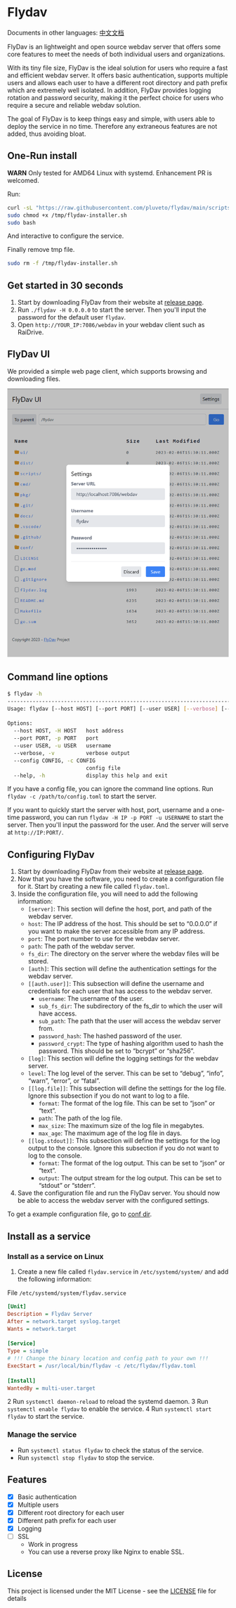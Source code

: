 # Flydav

Documents in other languages: [中文文档](docs/README.zh-CN.md)

FlyDav is an lightweight and open source webdav server that offers some core features to meet the needs of both individual users and organizations.

With its tiny file size, FlyDav is the ideal solution for users who require a fast and efficient webdav server. It offers basic authentication, supports multiple users and allows each user to have a different root directory and path prefix which are extremely well isolated. In addition, FlyDav provides logging rotation and password security, making it the perfect choice for users who require a secure and reliable webdav solution.

The goal of FlyDav is to keep things easy and simple, with users able to deploy the service in no time. Therefore any extraneous features are not added, thus avoiding bloat.


## One-Run install

**WARN** Only tested for AMD64 Linux with systemd. Enhancement PR is welcomed.

Run:

```bash
curl -sL "https://raw.githubusercontent.com/pluveto/flydav/main/scripts/installer.sh" -o /tmp/flydav-installer.sh
sudo chmod +x /tmp/flydav-installer.sh
sudo bash
```

And interactive to configure the service.

Finally remove tmp file.

```bash
sudo rm -f /tmp/flydav-installer.sh
```

## Get started in 30 seconds

1. Start by downloading FlyDav from their website at [release page](https://github.com/pluveto/flydav/releases).
2. Run `./flydav -H 0.0.0.0` to start the server. Then you'll input the password for the default user `flydav`.
3. Open `http://YOUR_IP:7086/webdav` in your webdav client such as RaiDrive.

## FlyDav UI

We provided a simple web page client, which supports browsing and downloading files.

![image-20230207233418753](https://raw.githubusercontent.com/pluveto/0images/master/2023/02/upgit_20230207_1675784061.png)

## Command line options

```bash
$ flydav -h
--------------------------------------------------------------------------------
Usage: flydav [--host HOST] [--port PORT] [--user USER] [--verbose] [--config CONFIG]

Options:
  --host HOST, -H HOST   host address
  --port PORT, -p PORT   port
  --user USER, -u USER   username
  --verbose, -v          verbose output
  --config CONFIG, -c CONFIG
                         config file
  --help, -h             display this help and exit
```

If you have a config file, you can ignore the command line options. Run `flydav -c /path/to/config.toml` to start the server.

If you want to quickly start the server with host, port, username and a one-time password, you can run `flydav -H IP -p PORT -u USERNAME` to start the server. Then you'll input the password for the user. And the server will serve at `http://IP:PORT/`.

## Configuring FlyDav

1. Start by downloading FlyDav from their website at [release page](https://github.com/pluveto/flydav/releases).
2. Now that you have the software, you need to create a configuration file for it. Start by creating a new file called `flydav.toml`.
3. Inside the configuration file, you will need to add the following information:
    - `[server]`: This section will define the host, port, and path of the webdav server.
    - `host`: The IP address of the host. This should be set to “0.0.0.0” if you want to make the server accessible from any IP address.
    - `port`: The port number to use for the webdav server.
    - `path`: The path of the webdav server.
    - `fs_dir`: The directory on the server where the webdav files will be stored.
    - `[auth]`: This section will define the authentication settings for the webdav server.
    - `[[auth.user]]`: This subsection will define the username and credentials for each user that has access to the webdav server.
        - `username`: The username of the user.
        - `sub_fs_dir`: The subdirectory of the fs_dir to which the user will have access.
        - `sub_path`: The path that the user will access the webdav server from.
        - `password_hash`: The hashed password of the user.
        - `password_crypt`: The type of hashing algorithm used to hash the password. This should be set to “bcrypt” or “sha256”.
    - `[log]`: This section will define the logging settings for the webdav server.
    - `level`: The log level of the server. This can be set to “debug”, “info”, “warn”, “error”, or “fatal”.
    - `[[log.file]]`: This subsection will define the settings for the log file. Ignore this subsection if you do not want to log to a file.
        - `format`: The format of the log file. This can be set to “json” or “text”.
        - `path`: The path of the log file.
        - `max_size`: The maximum size of the log file in megabytes.
        - `max_age`: The maximum age of the log file in days.
    - `[[log.stdout]]`: This subsection will define the settings for the log output to the console. Ignore this subsection if you do not want to log to the console.
        - `format`: The format of the log output. This can be set to “json” or “text”.
        - `output`: The output stream for the log output. This can be set to “stdout” or “stderr”.
4. Save the configuration file and run the FlyDav server. You should now be able to access the webdav server with the configured settings.

To get a example configuration file, go to [conf dir](https://github.com/pluveto/flydav/blob/main/conf).

## Install as a service

### Install as a service on Linux

1. Create a new file called `flydav.service` in `/etc/systemd/system/` and add the following information:

File `/etc/systemd/system/flydav.service`

```ini
[Unit]
Description = Flydav Server
After = network.target syslog.target
Wants = network.target

[Service]
Type = simple
# !!! Change the binary location and config path to your own !!!
ExecStart = /usr/local/bin/flydav -c /etc/flydav/flydav.toml

[Install]
WantedBy = multi-user.target
```

2 Run `systemctl daemon-reload` to reload the systemd daemon.
3 Run `systemctl enable flydav` to enable the service.
4 Run `systemctl start flydav` to start the service.

### Manage the service

- Run `systemctl status flydav` to check the status of the service.
- Run `systemctl stop flydav` to stop the service.

## Features

- [x] Basic authentication
- [x] Multiple users
- [x] Different root directory for each user
- [x] Different path prefix for each user
- [x] Logging
- [ ] SSL
  - Work in progress
  - You can use a reverse proxy like Nginx to enable SSL.

## License

This project is licensed under the MIT License - see the [LICENSE](LICENSE) file for details
